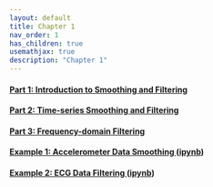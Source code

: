 ```yaml
---
layout: default
title: Chapter 1
nav_order: 1
has_children: true
usemathjax: true
description: "Chapter 1"
---
```


#### [Part 1: Introduction to Smoothing and Filtering](ch1-intro.md) 

#### [Part 2: Time-series Smoothing and Filtering](ch1-timedomainfiltering.md) 

#### [Part 3: Frequency-domain  Filtering](ch1-freqdomainfiltering.md) 

#### [Example 1: Accelerometer Data Smoothing ](Chapter1-AccelerometerSmoothingFiltering.html) ([ipynb](Chapter1-AccelerometerSmoothingFiltering.ipynb))

#### [Example 2: ECG Data Filtering ](Chapter1-ECGSmoothingFiltering.html) ([ipynb](Chapter1-ECGSmoothingFiltering.ipynb))

